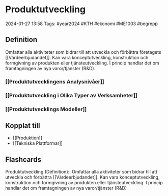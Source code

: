 # Produktutveckling

2024-01-27 13:58
Tags: #year2024 #KTH #ekonomi #ME1003 #begrepp

## Definition

Omfattar alla aktiviteter som bidrar till att utveckla och förbättra företagets [[Värdeerbjudandet]]. Kan vara konceptutveckling, konstruktion och formgivning av produkten eller tjänsteutveckling. I princip handlar det om framtagningen av nya varor/tjänster (R&D).

### [[Produktutvecklingens Analysnivåer]]

### [[Produktutveckling i Olika Typer av Verksamheter]]

### [[Produktutvecklings Modeller]]

## Kopplat till

- [[Produktion]]
- [[Tekniska Plattformar]]

## Flashcards

Produktutveckling (Definition):: Omfattar alla aktiviteter som bidrar till att utveckla och förbättra [[Värdeerbjudandet]]. Kan vara konceptutveckling, konstruktion och formgivning av produkten eller tjänsteutveckling. I princip handlar det om framtagningen av nya varor/tjänster (R&D)
<!--SR:!2024-02-14,5,210!2024-02-14,12,270-->
